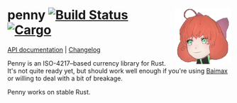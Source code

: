 # <img align="right" src="penny.png" alt="Penny Polendina" title="Salutations!"> penny [![Build Status][img-buildstatus]][buildstatus] [![Cargo][img-cargo]][cargo]

[API documentation][api-docs] | [Changelog][changelog]

Penny is an ISO-4217–based currency library for Rust. It's not quite ready yet,
but should work well enough if you're using [Baimax][baimax] or willing to deal
with a bit of breakage.

Penny works on stable Rust.

[img-buildstatus]: https://img.shields.io/travis/bb010g/penny.svg
[buildstatus]: http://travis-ci.org/bb010g/penny
[img-cargo]: https://img.shields.io/crates/v/penny.svg
[cargo]: https://crates.io/crates/penny

[api-docs]: https://docs.rs/penny/0.1.0/penny
[changelog]: https://github.com/bb010g/penny/blob/master/CHANGELOG.md

[baimax]: https://github.com/bb010g/baimax
